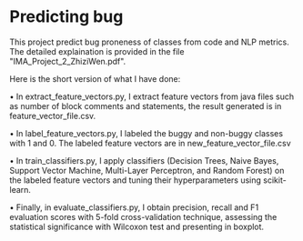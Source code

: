 # Predicting bug 

This project predict bug proneness of classes from code and NLP metrics. The detailed explaination is provided in the file "IMA_Project_2_ZhiziWen.pdf". 

Here is the short version of what I have done:

•	In extract_feature_vectors.py, I extract feature vectors from java files such as number of block comments and statements, the result generated is in feature_vector_file.csv.

•	In label_feature_vectors.py, I labeled the buggy and non-buggy classes with 1 and 0. The labeled feature vectors are in new_feature_vector_file.csv

•	In train_classifiers.py, I apply classifiers (Decision Trees, Naive Bayes, Support Vector Machine, Multi-Layer Perceptron, and Random Forest) on the labeled feature vectors and tuning their hyperparameters using scikit-learn.

•	Finally, in evaluate_classifiers.py, I obtain precision, recall and F1 evaluation scores with 5-fold cross-validation technique, assessing the statistical significance with Wilcoxon test and presenting in boxplot.
